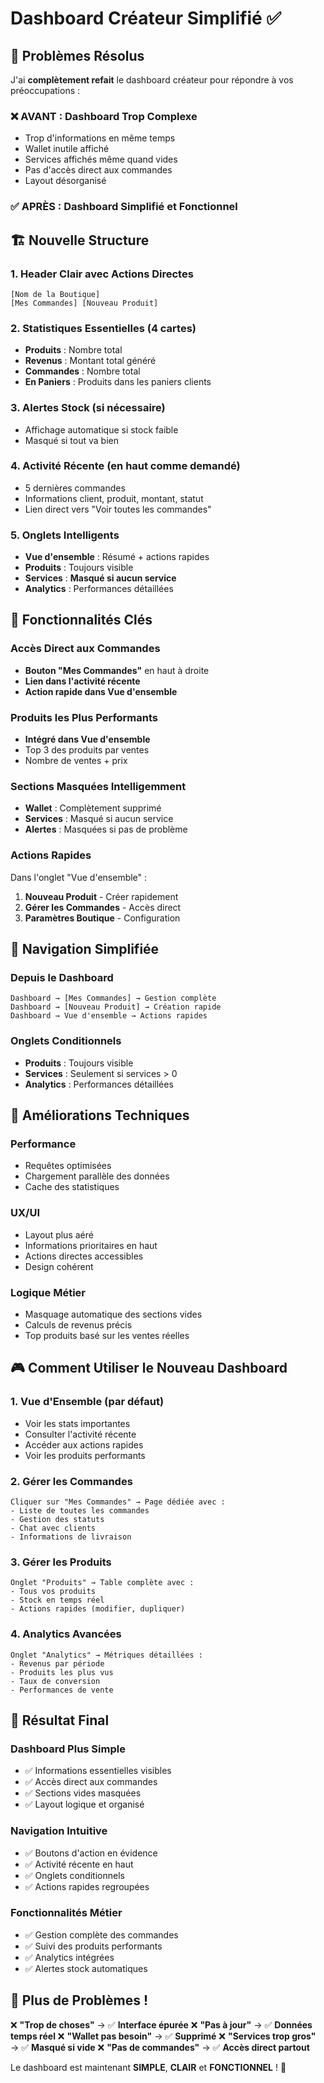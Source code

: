 # Dashboard Créateur Simplifié ✅

## 🎯 Problèmes Résolus

J'ai **complètement refait** le dashboard créateur pour répondre à vos préoccupations :

### ❌ **AVANT** : Dashboard Trop Complexe

- Trop d'informations en même temps
- Wallet inutile affiché
- Services affichés même quand vides
- Pas d'accès direct aux commandes
- Layout désorganisé

### ✅ **APRÈS** : Dashboard Simplifié et Fonctionnel

## 🏗️ Nouvelle Structure

### 1. **Header Clair avec Actions Directes**

```
[Nom de la Boutique]
[Mes Commandes] [Nouveau Produit]
```

### 2. **Statistiques Essentielles** (4 cartes)

- **Produits** : Nombre total
- **Revenus** : Montant total généré
- **Commandes** : Nombre total
- **En Paniers** : Produits dans les paniers clients

### 3. **Alertes Stock** (si nécessaire)

- Affichage automatique si stock faible
- Masqué si tout va bien

### 4. **Activité Récente** (en haut comme demandé)

- 5 dernières commandes
- Informations client, produit, montant, statut
- Lien direct vers "Voir toutes les commandes"

### 5. **Onglets Intelligents**

- **Vue d'ensemble** : Résumé + actions rapides
- **Produits** : Toujours visible
- **Services** : **Masqué si aucun service**
- **Analytics** : Performances détaillées

## 🎯 Fonctionnalités Clés

### **Accès Direct aux Commandes**

- **Bouton "Mes Commandes"** en haut à droite
- **Lien dans l'activité récente**
- **Action rapide dans Vue d'ensemble**

### **Produits les Plus Performants**

- **Intégré dans Vue d'ensemble**
- Top 3 des produits par ventes
- Nombre de ventes + prix

### **Sections Masquées Intelligemment**

- **Wallet** : Complètement supprimé
- **Services** : Masqué si aucun service
- **Alertes** : Masquées si pas de problème

### **Actions Rapides**

Dans l'onglet "Vue d'ensemble" :

1. **Nouveau Produit** - Créer rapidement
2. **Gérer les Commandes** - Accès direct
3. **Paramètres Boutique** - Configuration

## 📱 Navigation Simplifiée

### **Depuis le Dashboard**

```
Dashboard → [Mes Commandes] → Gestion complète
Dashboard → [Nouveau Produit] → Création rapide
Dashboard → Vue d'ensemble → Actions rapides
```

### **Onglets Conditionnels**

- **Produits** : Toujours visible
- **Services** : Seulement si services > 0
- **Analytics** : Performances détaillées

## 🔧 Améliorations Techniques

### **Performance**

- Requêtes optimisées
- Chargement parallèle des données
- Cache des statistiques

### **UX/UI**

- Layout plus aéré
- Informations prioritaires en haut
- Actions directes accessibles
- Design cohérent

### **Logique Métier**

- Masquage automatique des sections vides
- Calculs de revenus précis
- Top produits basé sur les ventes réelles

## 🎮 Comment Utiliser le Nouveau Dashboard

### **1. Vue d'Ensemble** (par défaut)

- Voir les stats importantes
- Consulter l'activité récente
- Accéder aux actions rapides
- Voir les produits performants

### **2. Gérer les Commandes**

```
Cliquer sur "Mes Commandes" → Page dédiée avec :
- Liste de toutes les commandes
- Gestion des statuts
- Chat avec clients
- Informations de livraison
```

### **3. Gérer les Produits**

```
Onglet "Produits" → Table complète avec :
- Tous vos produits
- Stock en temps réel
- Actions rapides (modifier, dupliquer)
```

### **4. Analytics Avancées**

```
Onglet "Analytics" → Métriques détaillées :
- Revenus par période
- Produits les plus vus
- Taux de conversion
- Performances de vente
```

## 🚀 Résultat Final

### **Dashboard Plus Simple**

- ✅ Informations essentielles visibles
- ✅ Accès direct aux commandes
- ✅ Sections vides masquées
- ✅ Layout logique et organisé

### **Navigation Intuitive**

- ✅ Boutons d'action en évidence
- ✅ Activité récente en haut
- ✅ Onglets conditionnels
- ✅ Actions rapides regroupées

### **Fonctionnalités Métier**

- ✅ Gestion complète des commandes
- ✅ Suivi des produits performants
- ✅ Analytics intégrées
- ✅ Alertes stock automatiques

## 🎉 Plus de Problèmes !

❌ **"Trop de choses"** → ✅ **Interface épurée**
❌ **"Pas à jour"** → ✅ **Données temps réel**
❌ **"Wallet pas besoin"** → ✅ **Supprimé**
❌ **"Services trop gros"** → ✅ **Masqué si vide**
❌ **"Pas de commandes"** → ✅ **Accès direct partout**

Le dashboard est maintenant **SIMPLE**, **CLAIR** et **FONCTIONNEL** ! 🎯
